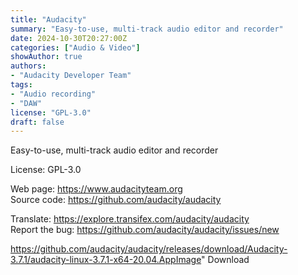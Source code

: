 ```yaml
---
title: "Audacity"
summary: "Easy-to-use, multi-track audio editor and recorder"
date: 2024-10-30T20:27:00Z
categories: ["Audio & Video"]
showAuthor: true
authors:
- "Audacity Developer Team"
tags: 
- "Audio recording"
- "DAW"
license: "GPL-3.0"
draft: false
---
```


Easy-to-use, multi-track audio editor and recorder

License: GPL-3.0

Web page: <https://www.audacityteam.org>  
Source code: <https://github.com/audacity/audacity>  

Translate: <https://explore.transifex.com/audacity/audacity>  
Report the bug: <https://github.com/audacity/audacity/issues/new>  

https://github.com/audacity/audacity/releases/download/Audacity-3.7.1/audacity-linux-3.7.1-x64-20.04.AppImage" 
Download
